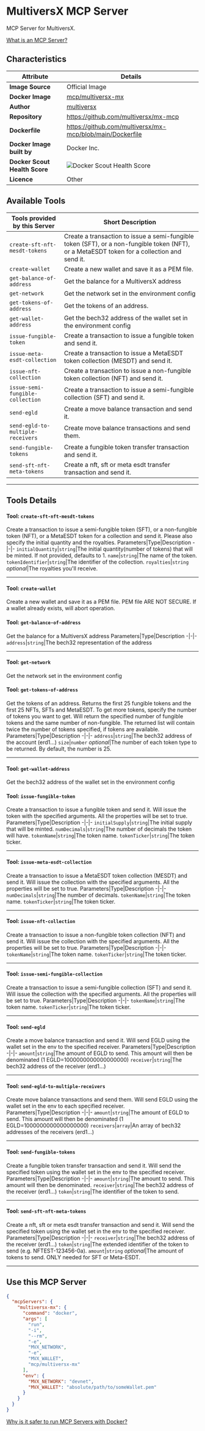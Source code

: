 # MultiversX MCP Server

MCP Server for MultiversX.

[What is an MCP Server?](https://www.anthropic.com/news/model-context-protocol)

## Characteristics
Attribute|Details|
|-|-|
**Image Source**|Official Image
**Docker Image**|[mcp/multiversx-mx](https://hub.docker.com/repository/docker/mcp/multiversx-mx)
**Author**|[multiversx](https://github.com/multiversx)
**Repository**|https://github.com/multiversx/mx-mcp
**Dockerfile**|https://github.com/multiversx/mx-mcp/blob/main/Dockerfile
**Docker Image built by**|Docker Inc.
**Docker Scout Health Score**| ![Docker Scout Health Score](https://api.scout.docker.com/v1/policy/insights/org-image-score/badge/mcp/multiversx-mx)
**Licence**|Other

## Available Tools
Tools provided by this Server|Short Description
-|-
`create-sft-nft-mesdt-tokens`|Create a transaction to issue a semi-fungible token (SFT), or a non-fungible token (NFT), or a MetaESDT token for a collection and send it.|
`create-wallet`|Create a new wallet and save it as a PEM file.|
`get-balance-of-address`|Get the balance for a MultiversX address|
`get-network`|Get the network set in the environment config|
`get-tokens-of-address`|Get the tokens of an address.|
`get-wallet-address`|Get the bech32 address of the wallet set in the environment config|
`issue-fungible-token`|Create a transaction to issue a fungible token and send it.|
`issue-meta-esdt-collection`|Create a transaction to issue a MetaESDT token collection (MESDT) and send it.|
`issue-nft-collection`|Create a transaction to issue a non-fungible token collection (NFT) and send it.|
`issue-semi-fungible-collection`|Create a transaction to issue a semi-fungible collection (SFT) and send it.|
`send-egld`|Create a move balance transaction and send it.|
`send-egld-to-multiple-receivers`|Create move balance transactions and send them.|
`send-fungible-tokens`|Create a fungible token transfer transaction and send it.|
`send-sft-nft-meta-tokens`|Create a nft, sft or meta esdt transfer transaction and send it.|

---
## Tools Details

#### Tool: **`create-sft-nft-mesdt-tokens`**
Create a transaction to issue a semi-fungible token (SFT), or a non-fungible token (NFT), or a MetaESDT token for a collection and send it.
Please also specify the initial quantity and the royalties.
Parameters|Type|Description
-|-|-
`initialQuantity`|`string`|The initial quantity(number of tokens) that will be minted. If not provided, defaults to 1.
`name`|`string`|The name of the token.
`tokenIdentifier`|`string`|The identifier of the collection.
`royalties`|`string` *optional*|The royalties you'll receive.

---
#### Tool: **`create-wallet`**
Create a new wallet and save it as a PEM file. PEM file ARE NOT SECURE. If a wallet already exists, will abort operation.
#### Tool: **`get-balance-of-address`**
Get the balance for a MultiversX address
Parameters|Type|Description
-|-|-
`address`|`string`|The bech32 representation of the address

---
#### Tool: **`get-network`**
Get the network set in the environment config
#### Tool: **`get-tokens-of-address`**
Get the tokens of an address. Returns the first 25 fungible tokens and the first 25 NFTs, SFTs and MetaESDT. To get more tokens, specify the number of tokens you want to get. Will return the specified number of fungible tokens and the same number of non-fungible. The returned list will contain twice the number of tokens specified, if tokens are available.
Parameters|Type|Description
-|-|-
`address`|`string`|The bech32 address of the account (erd1...)
`size`|`number` *optional*|The number of each token type to be returned. By default, the number is 25.

---
#### Tool: **`get-wallet-address`**
Get the bech32 address of the wallet set in the environment config
#### Tool: **`issue-fungible-token`**
Create a transaction to issue a fungible token and send it. Will issue the token with the specified arguments. All the properties will be set to true.
Parameters|Type|Description
-|-|-
`initialSupply`|`string`|The initial supply that will be minted.
`numDecimals`|`string`|The number of decimals the token will have.
`tokenName`|`string`|The token name.
`tokenTicker`|`string`|The token ticker.

---
#### Tool: **`issue-meta-esdt-collection`**
Create a transaction to issue a MetaESDT token collection (MESDT) and send it. Will issue the collection with the specified arguments. All the properties will be set to true.
Parameters|Type|Description
-|-|-
`numDecimals`|`string`|The number of decimals.
`tokenName`|`string`|The token name.
`tokenTicker`|`string`|The token ticker.

---
#### Tool: **`issue-nft-collection`**
Create a transaction to issue a non-fungible token collection (NFT) and send it. Will issue the collection with the specified arguments. All the properties will be set to true.
Parameters|Type|Description
-|-|-
`tokenName`|`string`|The token name.
`tokenTicker`|`string`|The token ticker.

---
#### Tool: **`issue-semi-fungible-collection`**
Create a transaction to issue a semi-fungible collection (SFT) and send it. Will issue the collection with the specified arguments. All the properties will be set to true.
Parameters|Type|Description
-|-|-
`tokenName`|`string`|The token name.
`tokenTicker`|`string`|The token ticker.

---
#### Tool: **`send-egld`**
Create a move balance transaction and send it. Will send EGLD using the wallet set in the env to the specified receiver.
Parameters|Type|Description
-|-|-
`amount`|`string`|The amount of EGLD to send. This amount will then be denominated (1 EGLD=1000000000000000000)
`receiver`|`string`|The bech32 address of the receiver (erd1...)

---
#### Tool: **`send-egld-to-multiple-receivers`**
Create move balance transactions and send them. Will send EGLD using the wallet set in the env to each specified receiver.
Parameters|Type|Description
-|-|-
`amount`|`string`|The amount of EGLD to send. This amount will then be denominated (1 EGLD=1000000000000000000)
`receivers`|`array`|An array of bech32 addresses of the receivers (erd1...)

---
#### Tool: **`send-fungible-tokens`**
Create a fungible token transfer transaction and send it. Will send the specified token using the wallet set in the env to the specified receiver.
Parameters|Type|Description
-|-|-
`amount`|`string`|The amount to send. This amount will then be denominated.
`receiver`|`string`|The bech32 address of the receiver (erd1...)
`token`|`string`|The identifier of the token to send.

---
#### Tool: **`send-sft-nft-meta-tokens`**
Create a nft, sft or meta esdt transfer transaction and send it. Will send the specified token using the wallet set in the env to the specified receiver.
Parameters|Type|Description
-|-|-
`receiver`|`string`|The bech32 address of the receiver (erd1...)
`token`|`string`|The extended identifier of the token to send (e.g. NFTEST-123456-0a).
`amount`|`string` *optional*|The amount of tokens to send. ONLY needed for SFT or Meta-ESDT.

---
## Use this MCP Server

```json
{
  "mcpServers": {
    "multiversx-mx": {
      "command": "docker",
      "args": [
        "run",
        "-i",
        "--rm",
        "-e",
        "MVX_NETWORK",
        "-e",
        "MVX_WALLET",
        "mcp/multiversx-mx"
      ],
      "env": {
        "MVX_NETWORK": "devnet",
        "MVX_WALLET": "absolute/path/to/someWallet.pem"
      }
    }
  }
}
```

[Why is it safer to run MCP Servers with Docker?](https://www.docker.com/blog/the-model-context-protocol-simplifying-building-ai-apps-with-anthropic-claude-desktop-and-docker/)
